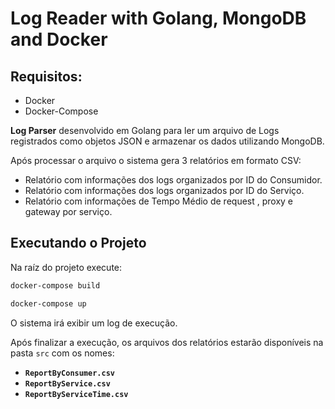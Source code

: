 # Log Reader with Golang, MongoDB and Docker

## Requisitos:

- Docker
- Docker-Compose

**Log Parser** desenvolvido em Golang para ler um arquivo de Logs registrados como objetos JSON e armazenar os dados utilizando MongoDB.

Após processar o arquivo o sistema gera 3 relatórios em formato CSV:
- Relatório com informações dos logs organizados por ID do Consumidor.
- Relatório com informações dos logs organizados por ID do Serviço.
- Relatório com informações de Tempo Médio de request , proxy e gateway por serviço.

## Executando o Projeto

Na raíz do projeto execute:
```bash
docker-compose build

docker-compose up
```
O sistema irá exibir um log de execução.

Após finalizar a execução, os arquivos dos relatórios estarão disponíveis na pasta ``src`` com os nomes:
- **``ReportByConsumer.csv``**
- **``ReportByService.csv``**
- **``ReportByServiceTime.csv``**